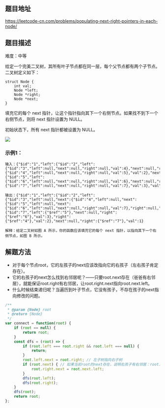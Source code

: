 ## 题目地址

https://leetcode-cn.com/problems/populating-next-right-pointers-in-each-node/

## 题目描述

难度：中等

给定一个完美二叉树，其所有叶子节点都在同一层，每个父节点都有两个子节点。二叉树定义如下：

```
struct Node {
    int val;
    Node *left;
    Node *right;
    Node *next;
}
```
填充它的每个 next 指针，让这个指针指向其下一个右侧节点。如果找不到下一个右侧节点，则将 next 指针设置为 NULL。

初始状态下，所有 next 指针都被设置为 NULL。

<img src="https://assets.leetcode-cn.com/aliyun-lc-upload/uploads/2019/02/15/116_sample.png" />     

### 示例1：

```
输入：{"$id":"1","left":{"$id":"2","left":{"$id":"3","left":null,"next":null,"right":null,"val":4},"next":null,"right":{"$id":"4","left":null,"next":null,"right":null,"val":5},"val":2},"next":null,"right":{"$id":"5","left":{"$id":"6","left":null,"next":null,"right":null,"val":6},"next":null,"right":{"$id":"7","left":null,"next":null,"right":null,"val":7},"val":3},"val":1}

输出：{"$id":"1","left":{"$id":"2","left":{"$id":"3","left":null,"next":{"$id":"4","left":null,"next":{"$id":"5","left":null,"next":{"$id":"6","left":null,"next":null,"right":null,"val":7},"right":null,"val":6},"right":null,"val":5},"right":null,"val":4},"next":{"$id":"7","left":{"$ref":"5"},"next":null,"right":{"$ref":"6"},"val":3},"right":{"$ref":"4"},"val":2},"next":null,"right":{"$ref":"7"},"val":1}

解释：给定二叉树如图 A 所示，你的函数应该填充它的每个 next 指针，以指向其下一个右侧节点，如图 B 所示。
```

## 解题方法

- 对于每个节点root，它的左孩子的next应该改指向它的右孩子（左右孩子肯定存在）。
- 它的右孩子的next怎么找到右邻居呢？——只要root.next存在（爸爸有右邻居），就能保证root.right有右邻居，让root.right.next指向root.next.left。
- 什么时候结束递归呢？当遍历到叶子节点，它没有孩子，不存在孩子的next指向修改的问题。

```js
/**
 * @param {Node} root
 * @return {Node}
 */
var connect = function(root) {
    if (root == null) {
        return root;
    }
    const dfs = (root) => {
        if (root.left === root.right && root.left === null) {
            return;
        }
        root.left.next = root.right; // 左子树指向右子树
        if (root.next) { // 如果当前root的next存在，说明右孩子有右邻居：root.next.left
            root.right.next = root.next.left;
        }
        dfs(root.left);
        dfs(root.right);
    }
    dfs(root);
    return root;
};
```